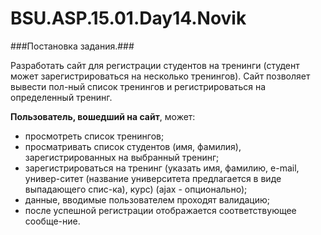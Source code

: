 # BSU.ASP.15.01.Day14.Novik

###Постановка задания.###

Разработать сайт для регистрации студентов на тренинги (студент может зарегистрироваться на несколько тренингов). Сайт позволяет вывести пол-ный список тренингов и регистрироваться на определенный тренинг.

**Пользователь, вошедший на сайт**, может:
* просмотреть список тренингов;
* просматривать список студентов (имя, фамилия), зарегистрированных на выбранный тренинг;
* зарегистрироваться на тренинг (указать имя, фамилию, e-mail, универ-ситет (название университета предлагается в виде выпадающего спис-ка), курс) (ajax - опционально);
* данные, вводимые пользователем проходят валидацию;
* после успешной регистрации отображается соответствующее сообще-ние.
